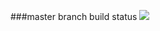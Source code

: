 ###master branch build status
![](https://travis-ci.org/tutugodfrey/hellobooks-ser.svg?branch=master)